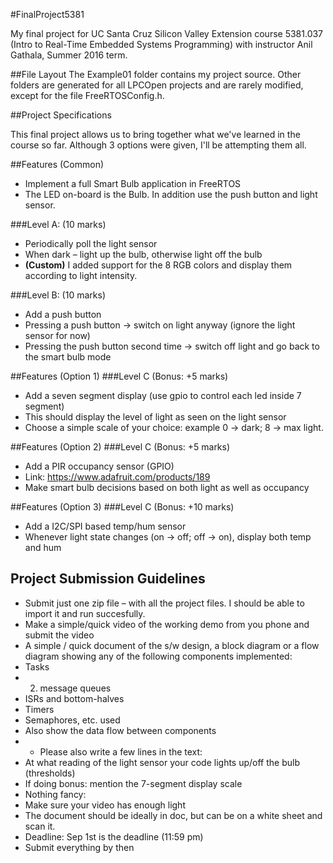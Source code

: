 #FinalProject5381


My final project for UC Santa Cruz Silicon Valley Extension course 5381.037 (Intro to Real-Time Embedded Systems Programming) with instructor Anil Gathala, Summer 2016 term.

##File Layout
The Example01 folder contains my project source.
Other folders are generated for all LPCOpen projects and are rarely modified, except for the file FreeRTOSConfig.h.

##Project Specifications

This final project allows us to bring together what we've learned in the course so far.
Although 3 options were given, I'll be attempting them all.

##Features (Common)

- Implement a full Smart Bulb application in FreeRTOS
- The LED on-board is the Bulb. In addition use the push button and light sensor.

###Level A: (10 marks)
- Periodically poll the light sensor
- When dark – light up the bulb, otherwise light off the bulb
- **(Custom)** I added support for the 8 RGB colors and display them according to light intensity.

###Level B: (10 marks)
- Add a push button
- Pressing a push button -> switch on light anyway (ignore the light sensor for now)
- Pressing the push button second time -> switch off light and go back to the smart bulb mode

##Features (Option 1)
###Level C (Bonus: +5 marks)
- Add a seven segment display (use gpio to control each led inside 7 segment)
- This should display the level of light as seen on the light sensor
- Choose a simple scale of your choice: example 0 -> dark; 8 -> max light.

##Features (Option 2)
###Level C (Bonus: +5 marks)
- Add a PIR occupancy sensor (GPIO)
- Link: https://www.adafruit.com/products/189
- Make smart bulb decisions based on both light as well as occupancy

##Features (Option 3)
###Level C (Bonus: +10 marks)
- Add a I2C/SPI based temp/hum sensor
- Whenever light state changes (on -> off; off -> on), display both temp and hum

## Project Submission Guidelines
- Submit just one zip file – with all the project files. I should be able to import it and run succesfully.
- Make a simple/quick video of the working demo from you phone and submit the video
- A simple / quick document of the s/w design, a block diagram or a flow diagram showing any of the following components implemented:
- Tasks
- 2. message queues
- ISRs and bottom-halves
- Timers
- Semaphores, etc. used
- Also show the data flow between components
- - Please also write a few lines in the text:
- At what reading of the light sensor your code lights up/off the bulb (thresholds)
- If doing bonus: mention the 7-segment display scale
- Nothing fancy:
- Make sure your video has enough light
- The document should be ideally in doc, but can be on a white sheet and scan it.
- Deadline: Sep 1st is the deadline (11:59 pm)
- Submit everything by then
